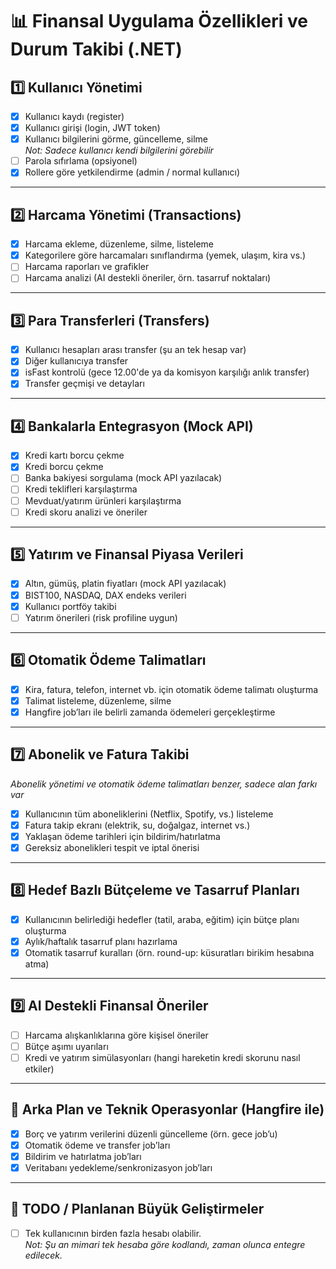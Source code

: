 # 📊 Finansal Uygulama Özellikleri ve Durum Takibi (.NET)

## 1️⃣ Kullanıcı Yönetimi

- [x] Kullanıcı kaydı (register)
- [x] Kullanıcı girişi (login, JWT token)
- [x] Kullanıcı bilgilerini görme, güncelleme, silme  
  _Not: Sadece kullanıcı kendi bilgilerini görebilir_
- [ ] Parola sıfırlama (opsiyonel)
- [x] Rollere göre yetkilendirme (admin / normal kullanıcı)

---

## 2️⃣ Harcama Yönetimi (Transactions)

- [x] Harcama ekleme, düzenleme, silme, listeleme
- [x] Kategorilere göre harcamaları sınıflandırma (yemek, ulaşım, kira vs.)
- [ ] Harcama raporları ve grafikler
- [ ] Harcama analizi (AI destekli öneriler, örn. tasarruf noktaları)

---

## 3️⃣ Para Transferleri (Transfers)

- [x] Kullanıcı hesapları arası transfer (şu an tek hesap var)
- [x] Diğer kullanıcıya transfer
- [x] isFast kontrolü (gece 12.00'de ya da komisyon karşılığı anlık transfer)
- [x] Transfer geçmişi ve detayları

---

## 4️⃣ Bankalarla Entegrasyon (Mock API)

- [x] Kredi kartı borcu çekme
- [x] Kredi borcu çekme
- [ ] Banka bakiyesi sorgulama (mock API yazılacak)
- [ ] Kredi teklifleri karşılaştırma
- [ ] Mevduat/yatırım ürünleri karşılaştırma
- [ ] Kredi skoru analizi ve öneriler

---

## 5️⃣ Yatırım ve Finansal Piyasa Verileri

- [x] Altın, gümüş, platin fiyatları (mock API yazılacak)
- [x] BIST100, NASDAQ, DAX endeks verileri
- [x] Kullanıcı portföy takibi
- [ ] Yatırım önerileri (risk profiline uygun)

---

## 6️⃣ Otomatik Ödeme Talimatları

- [x] Kira, fatura, telefon, internet vb. için otomatik ödeme talimatı oluşturma
- [x] Talimat listeleme, düzenleme, silme
- [x] Hangfire job’ları ile belirli zamanda ödemeleri gerçekleştirme

---

## 7️⃣ Abonelik ve Fatura Takibi

_Abonelik yönetimi ve otomatik ödeme talimatları benzer, sadece alan farkı var_

- [x] Kullanıcının tüm aboneliklerini (Netflix, Spotify, vs.) listeleme
- [x] Fatura takip ekranı (elektrik, su, doğalgaz, internet vs.)
- [x] Yaklaşan ödeme tarihleri için bildirim/hatırlatma
- [x] Gereksiz abonelikleri tespit ve iptal önerisi

---

## 8️⃣ Hedef Bazlı Bütçeleme ve Tasarruf Planları

- [x] Kullanıcının belirlediği hedefler (tatil, araba, eğitim) için bütçe planı oluşturma
- [x] Aylık/haftalık tasarruf planı hazırlama
- [x] Otomatik tasarruf kuralları (örn. round-up: küsuratları birikim hesabına atma)

---

## 9️⃣ AI Destekli Finansal Öneriler

- [ ] Harcama alışkanlıklarına göre kişisel öneriler
- [ ] Bütçe aşımı uyarıları
- [ ] Kredi ve yatırım simülasyonları (hangi hareketin kredi skorunu nasıl etkiler)

---

## 🔄 Arka Plan ve Teknik Operasyonlar (Hangfire ile)

- [x] Borç ve yatırım verilerini düzenli güncelleme (örn. gece job’u)
- [x] Otomatik ödeme ve transfer job’ları
- [x] Bildirim ve hatırlatma job’ları
- [x] Veritabanı yedekleme/senkronizasyon job’ları

---

## 🚧 TODO / Planlanan Büyük Geliştirmeler

- [ ] Tek kullanıcının birden fazla hesabı olabilir.  
  _Not: Şu an mimari tek hesaba göre kodlandı, zaman olunca entegre edilecek._
